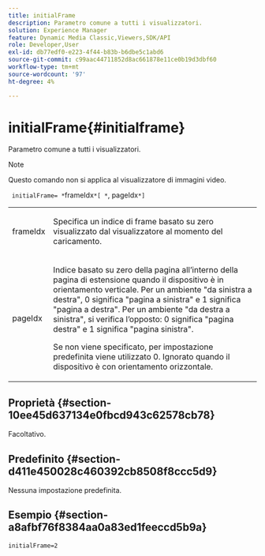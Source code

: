 ```yaml
---
title: initialFrame
description: Parametro comune a tutti i visualizzatori.
solution: Experience Manager
feature: Dynamic Media Classic,Viewers,SDK/API
role: Developer,User
exl-id: db77edf0-e223-4f44-b83b-b6dbe5c1abd6
source-git-commit: c99aac44711852d8ac661878e11ce0b19d3dbf60
workflow-type: tm+mt
source-wordcount: '97'
ht-degree: 4%

---
```


# initialFrame{#initialframe}

Parametro comune a tutti i visualizzatori.

>[!NOTE]
>
>Questo comando non si applica al visualizzatore di immagini video.

` initialFrame= *`frameIdx`*[ *`, pageIdx`*]`

<table id="table_9B98C97485DD4DEB8A6ECBCE8DF6B886"> 
 <tbody> 
  <tr> 
   <td colname="col1"> <p> <span class="codeph"> <span class="varname"> frameIdx</span> </span> </p> </td> 
   <td colname="col2"> <p> Specifica un indice di frame basato su zero visualizzato dal visualizzatore al momento del caricamento. </p> </td> 
  </tr> 
  <tr> 
   <td colname="col1"> <p><span class="codeph"><span class="varname"> pageIdx</span></span> </p> </td> 
   <td colname="col2"> <p>Indice basato su zero della pagina all’interno della pagina di estensione quando il dispositivo è in orientamento verticale. Per un ambiente "da sinistra a destra", <span class="codeph"> 0</span> significa "pagina a sinistra" e <span class="codeph"> 1</span> significa "pagina a destra". Per un ambiente "da destra a sinistra", si verifica l’opposto: <span class="codeph"> 0</span> significa "pagina destra" e <span class="codeph"> 1</span> significa "pagina sinistra". </p> <p>Se non viene specificato, per impostazione predefinita viene utilizzato <span class="codeph"> 0</span>. Ignorato quando il dispositivo è con orientamento orizzontale. </p> </td> 
  </tr> 
 </tbody> 
</table>

## Proprietà {#section-10ee45d637134e0fbcd943c62578cb78}

Facoltativo.

## Predefinito {#section-d411e450028c460392cb8508f8ccc5d9}

Nessuna impostazione predefinita.

## Esempio {#section-a8afbf76f8384aa0a83ed1feeccd5b9a}

```
initialFrame=2
```
